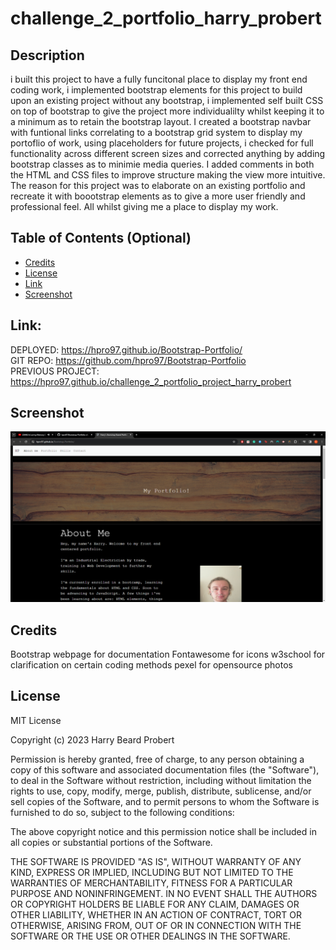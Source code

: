 # challenge_2_portfolio_harry_probert


## Description 

i built this project to have a fully funcitonal place to display my front end coding work, i implemented bootstrap elements for this project to build upon an existing project without any bootstrap, i implemented self built CSS on top of bootstrap to give the project more individualilty whilst keeping it to a minimum as to retain the bootstrap layout. I created a bootstrap navbar with funtional links correlating to a bootstrap grid system to display my portoflio of work, using placeholders for future projects, i checked for full functionality across different screen sizes and corrected anything by adding bootstrap classes as to minimie media queries. I added comments in both the HTML and CSS files to improve structure making the view more intuitive. The reason for this project was to elaborate on an existing portfolio and recreate it with boootstrap elements as to give a more user friendly and professional feel. All whilst giving me a place to display my work.

## Table of Contents (Optional)

* [Credits](#credits)
* [License](#license)
* [Link](#link)
* [Screenshot](#Screenshot)

## Link:
DEPLOYED: https://hpro97.github.io/Bootstrap-Portfolio/<br>
GIT REPO: https://github.com/hpro97/Bootstrap-Portfolio<br>
PREVIOUS PROJECT: https://hpro97.github.io/challenge_2_portfolio_project_harry_probert<br>

## Screenshot

![screenshot of deployed page](/images/screenshot.png "screenshot")

## Credits

Bootstrap webpage for documentation
Fontawesome for icons
w3school for clarification on certain coding methods
pexel for opensource photos

## License

MIT License

Copyright (c) 2023 Harry Beard Probert

Permission is hereby granted, free of charge, to any person obtaining a copy
of this software and associated documentation files (the "Software"), to deal
in the Software without restriction, including without limitation the rights
to use, copy, modify, merge, publish, distribute, sublicense, and/or sell
copies of the Software, and to permit persons to whom the Software is
furnished to do so, subject to the following conditions:

The above copyright notice and this permission notice shall be included in all
copies or substantial portions of the Software.

THE SOFTWARE IS PROVIDED "AS IS", WITHOUT WARRANTY OF ANY KIND, EXPRESS OR
IMPLIED, INCLUDING BUT NOT LIMITED TO THE WARRANTIES OF MERCHANTABILITY,
FITNESS FOR A PARTICULAR PURPOSE AND NONINFRINGEMENT. IN NO EVENT SHALL THE
AUTHORS OR COPYRIGHT HOLDERS BE LIABLE FOR ANY CLAIM, DAMAGES OR OTHER
LIABILITY, WHETHER IN AN ACTION OF CONTRACT, TORT OR OTHERWISE, ARISING FROM,
OUT OF OR IN CONNECTION WITH THE SOFTWARE OR THE USE OR OTHER DEALINGS IN THE
SOFTWARE.
